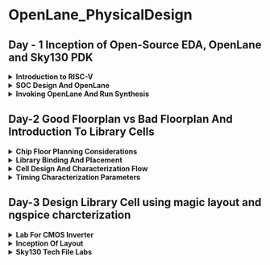 # OpenLane_PhysicalDesign

## Day - 1 Inception of Open-Source EDA, OpenLane and Sky130 PDK
<details><summary><strong>Introduction to RISC-V</strong></summary>
RISC-V is an open-source instruction set architecture (ISA) that has gained significant traction in the world of computer architecture. Unlike proprietary ISAs, RISC-V is freely available for anyone to use, modify, and implement, which has led to its rapid adoption and development. The name "RISC" stands for Reduced Instruction Set Computing, highlighting its design philosophy of simplicity and efficiency.

RISC-V's modular and customizable nature makes it a versatile choice for various applications, from embedded systems and Internet of Things (IoT) devices to high-performance computing. Its flexibility allows engineers and organizations to tailor the architecture to their specific requirements, promoting innovation and adaptability.

</details>

<details><summary><strong>SOC Design And OpenLane</strong></summary>

### Components Of Digital Asic Design
Following are the components Of Digital Asic Design:

- EDA Tools: Open-source ASIC design typically relies on Electronic Design Automation (EDA) tools, which include tools for schematic capture, digital logic design, layout design, and simulation. Popular open-source EDA tools include Qflow, Magic, and OpenROAD.
- RTL : RTL IPs offer several advantages. They boost productivity, help bring products to market faster, and make designs more reliable. By using RTL IPs, designers can tap into well-tested and optimized components, reducing the chances of errors. Plus, they promote the reuse of designs, allowing engineers to mix and match different blocks to create more complex systems. In essence, RTL IPs are like a shortcut to building sophisticated digital circuits.
- PDK : An Open Source Process Design Kit (PDK) is a critical component in semiconductor manufacturing, as it provides the necessary information and tools for designing integrated circuits. Open source PDKs are a relatively recent development, aimed at democratizing access to semiconductor manufacturing processes and fostering innovation in chip design.
  <br>
  ![image](https://github.com/Nancy0192/OpenLane_PhysicalDesign/assets/140998633/177f083b-be1a-4dc4-9350-9c51a36728b6)

  ### Simplified RTL to GSDII Flow
  The flow involves:
  - RTL Design: Create or import the RTL (Register Transfer Level) design for your digital circuit using a hardware description language (HDL) like Verilog or VHDL.
  - Synthesis: Utilize the open-source synthesis tool, Yosys, to convert the RTL code into a gate-level netlist. Yosys performs technology mapping and optimization to generate a logical representation of the design.
  - Floorplanning: OpenLANE performs floorplanning to allocate space for different blocks and components within the chip's layout. This step helps optimize area utilization and manage interconnections.
  - Placement: The next stage is placement, where standard cells are placed in the designated locations on the chip. OpenLANE uses the detailed placement tool RePlAce for this purpose.
  - Clock Tree Synthesis (CTS): OpenLANE includes a CTS tool to create a clock distribution network that minimizes clock skew and ensures synchronous clock signals across the chip.
  - Routing: OpenLANE uses the FastRoute router for global and detailed routing, establishing connections between the placed standard cells and creating the metal interconnects.
  - Sign-Off GDS2: Perform a final sign-off on the GDSII file to confirm that it meets all design and manufacturing requirements. This step ensures that the layout is ready for photomask generation and foundry submission.
  - GDSII Generation: Generate the GDSII file, which contains the final geometric data for all layers of the chip. This file is used in the fabrication process.
  
   ![image](https://github.com/Nancy0192/OpenLane_PhysicalDesign/assets/140998633/80627ef8-d9e7-4c81-a302-d50df429914c)

  
### OpenLane
OpenLane is a groundbreaking open-source ASIC (Application-Specific Integrated Circuit) design flow that has transformed the landscape of custom chip development. Developed under the aegis of the SkyWater PDK project, sponsored by Google, OpenLane represents a paradigm shift in the world of integrated circuit design. This powerful tool automates and streamlines the entire ASIC design process, from RTL (Register Transfer Level) design to GDSII file generation, making it accessible to a wider audience while significantly reducing design cycle times.

One of OpenLane's key features is its open-source nature, which promotes collaboration and transparency within the hardware design community. It integrates a multitude of open-source Electronic Design Automation (EDA) tools, including synthesis, placement, and routing tools, into a cohesive workflow. This automation not only accelerates chip development but also reduces the likelihood of human errors, ensuring higher-quality designs.

![image](https://github.com/Nancy0192/OpenLane_PhysicalDesign/assets/140998633/27ad2729-f626-4b11-8fe5-28bf8061e0aa)


  
</details>

<details><summary><strong>Invoking OpenLane And Run Synthesis</strong></summary>

<details><summary>Installation Of Docker</summary>

```
sudo apt install apt-transport-https ca-certificates curl software-properties-common
curl -fsSL https://download.docker.com/linux/ubuntu/gpg | sudo gpg --dearmor -o /usr/share/keyrings/docker-archive-keyring.gpg

echo "deb [arch=amd64 signed-by=/usr/share/keyrings/docker-archive-keyring.gpg] https://download.docker.com/linux/ubuntu $(lsb_release -cs) stable" | sudo tee /etc/apt/sources.list.d/docker.list > /dev/null

sudo apt update
sudo apt install docker-ce docker-ce-cli containerd.io
sudo docker run hello-world

sudo groupadd docker
sudo usermod -aG docker $USER
sudo reboot 


# Check for installation
sudo docker run hello-world
```



</details>
<details><summary>Installation Of OpenLane</summary>

```
cd
git clone https://github.com/The-OpenROAD-Project/OpenLane --recurse-submodules 
cd OpenLane
make
make test
cd /home/kanish/OpenLane/designs/ci
cp -r * ../
```
</details>

<details><summary>Invoking OpenLane</summary>
  
```
cd ~/OpenLane
make mount
```

![image](https://github.com/Nancy0192/OpenLane_PhysicalDesign/assets/140998633/81d0b632-725e-49f0-890a-67d5cf05f65a)

</details>

<details><summary>Running Synthesis</summary>

```
cd ~/OpenLane
make mount
./flow.tcl -interactive
package require openlane 0.9
prep -design picorv32a
run_synthesis
```
![image](https://github.com/Nancy0192/OpenLane_PhysicalDesign/assets/140998633/b03b2fe1-ccd6-4816-91f3-35d85b617881)


To view synthesis report

```
cd OpenLane/designs/picorv32a/runs/RUN_2023.09.12_13.52.53/reports/synthesis/
gedit 1-synthesis_dff.stat 
```

![image](https://github.com/Nancy0192/OpenLane_PhysicalDesign/assets/140998633/e2336b5a-c91c-4f92-a4eb-74c731b4d890)



```
cd OpenLane/designs/picorv32a/runs/RUN_2023.09.12_13.52.53/reports/synthesis/
gedit 1-synthesis.AREA_0.stat.rpt
```

```

61. Printing statistics.

=== picorv32 ===

   Number of wires:               9824
   Number of wire bits:          10206
   Number of public wires:        1512
   Number of public wire bits:    1894
   Number of memories:               0
   Number of memory bits:            0
   Number of processes:              0
   Number of cells:              10104
     sky130_fd_sc_hd__a2111o_2       2
     sky130_fd_sc_hd__a211o_2      101
     sky130_fd_sc_hd__a211oi_2       4
     sky130_fd_sc_hd__a21bo_2       19
     sky130_fd_sc_hd__a21boi_2       7
     sky130_fd_sc_hd__a21o_2       414
     sky130_fd_sc_hd__a21oi_2      127
     sky130_fd_sc_hd__a221o_2       65
     sky130_fd_sc_hd__a221oi_2       1
     sky130_fd_sc_hd__a22o_2       197
     sky130_fd_sc_hd__a22oi_2        2
     sky130_fd_sc_hd__a2bb2o_2      16
     sky130_fd_sc_hd__a311o_2       38
     sky130_fd_sc_hd__a31o_2        90
     sky130_fd_sc_hd__a31oi_2       10
     sky130_fd_sc_hd__a32o_2        89
     sky130_fd_sc_hd__a41o_2         2
     sky130_fd_sc_hd__and2_2       283
     sky130_fd_sc_hd__and2b_2       32
     sky130_fd_sc_hd__and3_2        77
     sky130_fd_sc_hd__and3b_2       76
     sky130_fd_sc_hd__and4_2        46
     sky130_fd_sc_hd__and4b_2        6
     sky130_fd_sc_hd__and4bb_2       3
     sky130_fd_sc_hd__buf_1       2735
     sky130_fd_sc_hd__buf_2         16
     sky130_fd_sc_hd__conb_1       106
     sky130_fd_sc_hd__dfxtp_2     1596
     sky130_fd_sc_hd__inv_2         83
     sky130_fd_sc_hd__mux2_2      1817
     sky130_fd_sc_hd__mux4_2       323
     sky130_fd_sc_hd__nand2_2      250
     sky130_fd_sc_hd__nand2b_2       2
     sky130_fd_sc_hd__nand3_2       18
     sky130_fd_sc_hd__nand3b_2       3
     sky130_fd_sc_hd__nand4_2        2
     sky130_fd_sc_hd__nor2_2       185
     sky130_fd_sc_hd__nor3_2        11
     sky130_fd_sc_hd__nor3b_2        3
     sky130_fd_sc_hd__nor4_2         4
     sky130_fd_sc_hd__nor4b_2        3
     sky130_fd_sc_hd__o2111a_2       1
     sky130_fd_sc_hd__o211a_2      224
     sky130_fd_sc_hd__o211ai_2       6
     sky130_fd_sc_hd__o21a_2       154
     sky130_fd_sc_hd__o21ai_2       94
     sky130_fd_sc_hd__o21ba_2       15
     sky130_fd_sc_hd__o21bai_2       3
     sky130_fd_sc_hd__o221a_2       19
     sky130_fd_sc_hd__o221ai_2       1
     sky130_fd_sc_hd__o22a_2        26
     sky130_fd_sc_hd__o22ai_2        1
     sky130_fd_sc_hd__o2bb2a_2       7
     sky130_fd_sc_hd__o311a_2       31
     sky130_fd_sc_hd__o311ai_2       2
     sky130_fd_sc_hd__o31a_2        21
     sky130_fd_sc_hd__o31ai_2        2
     sky130_fd_sc_hd__o32a_2        14
     sky130_fd_sc_hd__o41a_2         1
     sky130_fd_sc_hd__or2_2        337
     sky130_fd_sc_hd__or2b_2        20
     sky130_fd_sc_hd__or3_2        102
     sky130_fd_sc_hd__or3b_2        17
     sky130_fd_sc_hd__or4_2         29
     sky130_fd_sc_hd__or4b_2         6
     sky130_fd_sc_hd__xnor2_2       78
     sky130_fd_sc_hd__xor2_2        29

   Chip area for module '\picorv32': 102957.494400
```
```
Flop ratio = Number of D Flip flops = 1596  = 0.1579
             ______________________   _____
             Total Number of cells    10104
```






</details>







</details>

## Day-2 Good Floorplan vs Bad Floorplan And Introduction To Library Cells

<details><summary><strong>Chip Floor Planning Considerations</strong></summary>

### Utilization Factor
The Utilization Factor in ASIC (Application-Specific Integrated Circuit) design flow is a metric that measures how efficiently the physical area of the chip is being utilized. It represents the ratio of the occupied area (the area filled with logic, standard cells, and other components) to the total available area on the semiconductor core.<br>
Try to set the utilisation factor 0.5 or 0.6 so that there will be space for optimisations, routing, inserting buffers etc.,

### Aspect Ratio
The Aspect Ratio is defined as the ratio of height to the width of the die. If it is '1', it implies that the die is of square shape.

### Pre-placed Cells
Pre-placed cells (or pre-placed blocks) in ASIC (Application-Specific Integrated Circuit) design refer to predefined and fixed blocks of logic or circuitry that are manually placed in specific locations on the semiconductor chip's layout before the automated placement and routing process.<br>
Pre-placed cells are designed with specific functionality in mind and are placed on the chip layout at precise locations. These cells typically perform critical functions that require precise control over their placement and connectivity.

### Decoupling Capacitor 
Decoupling capacitors help maintain a constant voltage level at the power supply pins of ICs. When an IC switches or draws transient current, the decoupling capacitor supplies the required charge to keep the voltage stable, preventing glitches or erratic behavior.

### Power Planning
Let us suppose that there are multiple macros in a chip and output changes from '1' to '0', then it discharged into ground line because of which we can see ground bumpp. Similarly when it is charged from 0 to 1 we can see voltage droop in power supply.<br>

![image](https://github.com/Nancy0192/OpenLane_PhysicalDesign/assets/140998633/6cc77d51-cb10-42ce-86ce-8e1625fae6c1)

![image](https://github.com/Nancy0192/OpenLane_PhysicalDesign/assets/140998633/f386b46d-c198-4bea-89df-e0b08d91657a)



Hence to resolve this we can have multiple supply line for vdd as well as ground as shown below:




![image](https://github.com/Nancy0192/OpenLane_PhysicalDesign/assets/140998633/d016b55b-0ae0-41f8-abd7-f06556235e88)

### Pin Placement
Let us suppose we have following design:

![image](https://github.com/Nancy0192/OpenLane_PhysicalDesign/assets/140998633/e44da8f1-0d2f-4d71-9bb2-b9ab92718d0f)

Now we have to place the pins in the chip as shown below:
![image](https://github.com/Nancy0192/OpenLane_PhysicalDesign/assets/140998633/f788f55c-2875-4c8f-ae81-c39fc8ab4722)

The Clock port are bigger than the normal I/O pins because of it's continuous use and larger area offers less resistance.

<details><summary><strong>Steps To Run Floorplan and Placement</strong></summary>
  
### Floorplanning
Command:

```
run_floorplan
```
![image](https://github.com/Nancy0192/OpenLane_PhysicalDesign/assets/140998633/ba13b068-b64d-427b-80ef-09fc14bab3e3)

To view the floorplanning in magic:

```
cd OpenLane/designs/picorv32a/runs/RUN_2023.09.12_13.52.53/results/floorplan/
magic  /home/nancy/.volare/sky130A/libs.tech/magic/sky130A.tech lef read ../../tmp/merged.nom.lef def read picorv32.def &

```

![image](https://github.com/Nancy0192/OpenLane_PhysicalDesign/assets/140998633/163c44a0-65db-46f3-ab1f-914b5e7fd135)

### Placement

Command:

```
run_placement
```



![image](https://github.com/Nancy0192/OpenLane_PhysicalDesign/assets/140998633/234e070e-d0d5-41e2-a458-1f8214b95902)


To view placement :

```
cd OpenLane/designs/picorv32a/runs/RUN_2023.09.12_13.52.53/results/placement/
magic /home/nancy/.volare/sky130A/libs.tech/magic/sky130A.tech lef read ../../tmp/merged.nom.lef def read picorv32.def &
```


![image](https://github.com/Nancy0192/OpenLane_PhysicalDesign/assets/140998633/60c2f9cd-5ea1-4de9-be73-7e340f56fc1a)





</details>
</details>

<details><summary><strong>Library Binding And Placement</strong></summary>

### Netlist Binding
In ASIC (Application-Specific Integrated Circuit) design, a netlist is a critical representation of the electronic components and their interconnections within the chip. Netlist binding is a crucial step in the ASIC design flow, which involves mapping the logical components described in a high-level hardware description language (HDL) like Verilog or VHDL to physical components in the target technology library. <br>
Netlist binding is the step where the gate-level netlist is mapped to the physical cells in the technology library. The synthesis tool selects specific cells from the library to implement each gate in the netlist. This mapping is done based on various factors such as timing constraints, area constraints, and power considerations.


### Initial Design

![image](https://github.com/Nancy0192/OpenLane_PhysicalDesign/assets/140998633/08613bef-1b46-4bb8-9f27-5346f73f5e69)

### Final Optimized Design

![image](https://github.com/Nancy0192/OpenLane_PhysicalDesign/assets/140998633/cb19310d-480e-4e27-ba2b-eb908b602d8b)



  
</details>






<details><summary><strong>Cell Design And Characterization Flow</strong></summary>

### Cell Design

The standard cell design flow is a structured process used to create custom digital integrated circuits. It encompasses several key stages, starting with inputs and culminating in various outputs. Here's a rephrased breakdown of the standard cell design flow:

**Inputs**:

1. **Process Design Kits (PDKs)**: These are provided by semiconductor foundries and contain essential information about the target manufacturing process, including standard cell libraries and design rules.

2. **DRC & LVS Rules**: Design Rule Checking (DRC) and Layout vs. Schematic (LVS) rules are guidelines that ensure the design adheres to manufacturing and electrical specifications.

3. **SPICE Models**: These are mathematical representations of electronic components used for simulation and verification.

4. **Libraries**: Standard cell libraries with pre-designed logic gates and flip-flops are crucial building blocks for the design.

5. **User-Defined Specifications**: Design requirements and constraints set by the designer, such as performance targets, power budget, and functionality.

**Design Steps**:

1. **Circuit Design**: Creating the logical representation of the circuit using hardware description languages (HDLs) like Verilog or VHDL, taking into account the provided libraries and user-defined specifications.

2. **Layout Design**: Translating the logical circuit into a physical layout using layout design techniques. This includes considerations like Euler's path and stick diagrams to optimize for area and performance.

3. **Extraction of Parasitics**: Extracting parasitic elements (such as capacitance and resistance) from the layout to refine the circuit's performance simulation.

4. **Characterization**: Evaluating the circuit's behavior under various conditions, including timing analysis (setup and hold times), noise analysis, and power consumption estimation.

**Outputs**:

1. **Circuit Description Language (CDL)**: A human-readable or machine-readable representation of the circuit, often used for simulation and documentation.

2. **Library Exchange Format (LEF)**: A file format that defines the physical properties of standard cells and facilitates the integration of these cells into the chip's layout.

3. **GDSII**: A file format used to describe the final layout of the chip in a format that can be sent to the semiconductor foundry for manufacturing.

4. **Extracted SPICE Netlist (.cir)**: A netlist that includes parasitic elements extracted from the layout, used for more accurate electrical simulations.

5. **Timing, Noise, and Power .lib Files**: Libraries containing information on the timing characteristics, noise margins, and power consumption of the designed cells, essential for further chip-level analysis and integration.

![image](https://github.com/Nancy0192/OpenLane_PhysicalDesign/assets/140998633/13d62dd0-6fae-4e88-a85b-7733fae9b0c1)

### Characterisation Flow

The standard cell characterization flow typically involves a structured series of steps to determine the electrical behavior and performance characteristics of individual standard cells within an ASIC design. This process is essential for accurately modeling the cells' behavior under various conditions. Here's a rephrased breakdown of the typical standard cell characterization flow:

**1. Model and Technology Data Setup**:
   - Import semiconductor process technology files (tech files) and the transistor-level models (usually SPICE models) for the standard cells.

**2. Read Extracted Spice Netlist**:
   - Input the extracted SPICE netlist that represents the specific standard cell to be characterized.

**3. Behavior Recognition**:
   - Identify and understand the expected behavior and functionality of the standard cell being characterized.

**4. Subcircuit Handling**:
   - Handle any subcircuits or hierarchical structures within the cell design, ensuring accurate simulation.

**5. Power Source Attachment**:
   - Connect appropriate power sources to the standard cell to simulate its behavior under different supply voltages and conditions.

**6. Characterization Setup**:
   - Configure the characterization setup, including specifying input stimulus patterns, test vectors, and conditions for the simulations.

**7. Output Load Configuration**:
   - Define and apply the necessary output capacitance loads to simulate the cell's response to different output loading conditions.

**8. Simulation Commands**:
   - Set up and execute simulation commands for the standard cell, which may include transient simulations, DC analyses, or other relevant simulation types.

**9. GUNA Software Integration**:
   - Utilize open-source software like GUNA to automate and streamline the characterization process.
   - Feed the data from steps 1 through 8 into the GUNA software.

**10. Model Generation**:
    - Use the GUNA software to generate comprehensive models for the standard cell, including timing models (setup time, hold time, propagation delay), noise models (noise margins, sensitivity to noise), and power models (static power, dynamic power).

**11. Model Validation**:
    - Verify and validate the generated models against simulation results to ensure accuracy and reliability.

**12. Documentation and Reporting**:
    - Document the generated models and their characteristics for future use in ASIC design.
    - Create reports summarizing the characterization results and models.

By following this standardized flow and using tools like GUNA, designers can efficiently characterize standard cells, which are essential building blocks in ASIC designs. These models are crucial for accurate timing analysis, power estimation, and noise margin assessments in the overall ASIC design process.


</details>

<details><summary><strong>Timing Characterization Parameters</strong></summary>
  
#### Timing threshold definitions 
Timing defintion |	Value
-------------- | --------------
slew_low_rise_thr	| 20% value
slew_high_rise_thr | 80% value
slew_low_fall_thr |	20% value
slew_high_fall_thr |	80% value
in_rise_thr	| 50% value
in_fall_thr |	50% value
out_rise_thr |	50% value
out_fall_thr | 50% value

#### Propagation Delay and Transition Time 

**Propagation Delay** 
The time difference between when the transitional input reaches 50% of its final value and when the output reaches 50% of its final value. Poor choice of threshold values lead to negative delay values. Even thought you have taken good threshold values, sometimes depending upon how good or bad the slew, the dealy might be still +ve or -ve.

```
Propagation delay = time(out_thr) - time(in_thr)
```
**Transition Time**

The time it takes the signal to move between states is the transition time , where the time is measured between 10% and 90% or 20% to 80% of the signal levels.

```
Rise transition time = time(slew_high_rise_thr) - time (slew_low_rise_thr)

Low transition time = time(slew_high_fall_thr) - time (slew_low_fall_thr)
```



</details>


## Day-3 Design Library Cell using magic layout and ngspice charcterization

<details><summary><strong>Lab For CMOS Inverter </strong></summary>

### Spice Deck Creation

![image](https://github.com/Nancy0192/OpenLane_PhysicalDesign/assets/140998633/4cf35a52-e98a-4e58-bc54-948b255fbea2)

Spice Deck for above :

![image](https://github.com/Nancy0192/OpenLane_PhysicalDesign/assets/140998633/755586da-9522-4f12-ab35-b457a64e317d)

### Spice Simulation

![image](https://github.com/Nancy0192/OpenLane_PhysicalDesign/assets/140998633/c9f1274a-1418-4ba5-9332-8c0c9b692d11)


### Switching Threshold

The switching threshold of a CMOS inverter occurs at the point on its transfer characteristic where the input voltage (Vin) matches the output voltage (Vout), denoted as Vm. This specific threshold results in both the PMOS and NMOS transistors being in an active state, which can lead to the generation of a leakage current.

![image](https://github.com/Nancy0192/OpenLane_PhysicalDesign/assets/140998633/4ba63234-bb49-44c2-8146-985150da73fc)




![image](https://github.com/Nancy0192/OpenLane_PhysicalDesign/assets/140998633/cbd5f6c0-45c5-4fb8-b0cf-420f96c981c8)



</details>

<details><summary><strong>Inception Of Layout </strong></summary>
  
### CMOS Fabrication Process

The 16-mask CMOS fabrication process involves a series of critical steps to create integrated circuits. Here's a simplified overview:

1. **Substrate Selection**: Choose the appropriate material for the semiconductor substrate, typically silicon.

2. **Active Region Formation**: Isolate active regions where transistors will be built by depositing layers of silicon dioxide (SiO2) and silicon nitride (Si3N4). Use photolithography and etching techniques to define these regions.

3. **N-Well and P-Well Formation**: Introduce impurities through ion implantation, such as boron for P-wells and phosphorus for N-wells, to create the necessary regions for NMOS and PMOS transistors.

4. **Gate Terminal Formation**: Create the gate terminals for NMOS and PMOS transistors using photolithography techniques.

5. **Lightly Doped Drain (LDD) Formation**: Form LDD regions to prevent the hot electron effect in transistors.

6. **Source and Drain Formation**: Add screen oxide to prevent ion channeling during implantation. Implant arsenic to form the source and drain regions. Annealing helps activate these regions.

7. **Local Interconnect Formation**: Remove the screen oxide layer using hydrofluoric acid (HF) etching. Deposit titanium (Ti) for low-resistance electrical contacts.

8. **Higher-Level Metal Formation**: Achieve planarization through chemical mechanical polishing (CMP). Deposit layers of titanium nitride (TiN) and tungsten to form higher-level metal interconnects. Add a top silicon nitride (SiN) layer for chip protection.

These steps represent the major stages in a 16-mask CMOS process, which is essential for building complex integrated circuits with both NMOS and PMOS transistors. This process ensures the precise creation of the various components and connections required for semiconductor devices.


### VSDSTDCelldesign 

The Magic layout of a CMOS inverter will be used so as to intergate the inverter with the picorv32a design. To do this, inverter magic file is sourced from vsdstdcelldesign by cloning it within the openlane directory as follows:

```
cd OpenLane/
git clone https://github.com/nickson-jose/vsdstdcelldesign
```

To view the layout of the inverter in magic :
```
magic -T ./libs/sky130A.tech sky130_inv.mag &
```

![image](https://github.com/Nancy0192/OpenLane_PhysicalDesign/assets/140998633/522a7bb6-0325-4b4b-aa21-656598d49a92)

**Identification Of NMOS AND PMOS**

![image](https://github.com/Nancy0192/OpenLane_PhysicalDesign/assets/140998633/0e758480-6ad3-4b51-befd-015935029d7b)

![image](https://github.com/Nancy0192/OpenLane_PhysicalDesign/assets/140998633/8c42ac19-20a9-4453-94ed-f28dc5e9edc1)

**Connectivity Of Source And Drain**

![image](https://github.com/Nancy0192/OpenLane_PhysicalDesign/assets/140998633/b03277f4-a81a-4a1d-b91b-d8ca7878af8e)


### Steps To Create Standard Cell and Extract Spice Netlist

Following are the commands to extract the spice netlist

```
extract all
ext2spice cthresh 0 rthresh 0
ext2spice
```
Following file is created:

![image](https://github.com/Nancy0192/OpenLane_PhysicalDesign/assets/140998633/588f5544-ac09-4cc2-a2d9-5cba37af187c)


</details>

<details><summary><strong>Sky130 Tech File Labs</strong></summary>
  
After extracting the spice netlist, modify the the netlist as shown below:

![image](https://github.com/Nancy0192/OpenLane_PhysicalDesign/assets/140998633/1648cb73-704e-4105-a47b-62a671d18323)


Now run the netlist in ngspice using the following commands as shown below:

```
ngspice sky130_inv.spice
```

![image](https://github.com/Nancy0192/OpenLane_PhysicalDesign/assets/140998633/607eb25b-aa5e-4e97-a1ab-4113da363e3c)


Now plot the graph

```
plot y vs time a
```


![image](https://github.com/Nancy0192/OpenLane_PhysicalDesign/assets/140998633/8192db1e-2cef-4c76-9e51-b4a6ac346fe8)

Now zoom and calculate the following parameters:


1. Rise transition: Time taken for the output to rise from 20% of max value to 80% of max value
2. Fall transition- Time taken for the output to fall from 80% of max value to 20% of max value
3. Cell rise delay = time(50% output rise) - time(50% input fall)
4. Cell fall delay  = time(50% output fall) - time(50% input rise)

The above timing parameters can be computed by noting down various values from the ngspice waveform.

 ``` 
 Rise Transition : 2.25421 - 2.18636 = 0.006785 ns / 67.85ps
 ```
 ```
 Fall Transitio : 4.09605 - 4.05554 = 0.04051ns/40.51ps 
 ```
 ```
 Cell Rise Delay : 2.21701 - 2.14989 = 0.06689ns/66.89ps 
 ```
 ```
 Cell Fall Delay : 4.07816 - 4.05011 = 0.02805ns/28.05ps 
 ```



### MAGIC DRC

To download the packages from the web and extract it use the following command:

```
wget http://opencircuitdesign.com/open_pdks/archive/drc_tests.tgz
tar xfz drc_tests.tgz
```

Now lets run the met3.mag file on magic and lets see an example of a set of rules failing in the Metal 1 layer could involve errors in the metal layer's patterning, such as shorts or opens, which may disrupt electrical connectivity in an integrated circuit design.

```
magic -d XR met3.mag
```

![image](https://github.com/Nancy0192/OpenLane_PhysicalDesign/assets/140998633/ae5e9997-7333-435c-94e0-cbdcbe37a83c)












</details>













  


